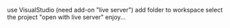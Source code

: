 use VisualStudio (need add-on "live server")
add folder to workspace
select the project
"open with live server"
enjoy...

